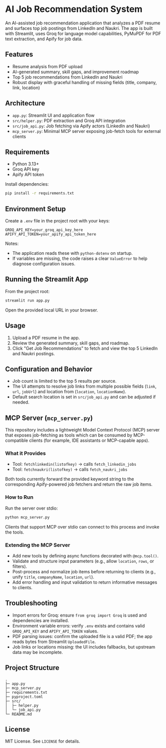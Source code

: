 # AI Job Recommendation System

An AI-assisted job recommendation application that analyzes a PDF resume and surfaces top job postings from LinkedIn and Naukri. The app is built with Streamlit, uses Groq for language model capabilities, PyMuPDF for PDF text extraction, and Apify for job data.

## Features

- Resume analysis from PDF upload
- AI-generated summary, skill gaps, and improvement roadmap
- Top 5 job recommendations from LinkedIn and Naukri
- Robust display with graceful handling of missing fields (title, company, link, location)

## Architecture

- `app.py`: Streamlit UI and application flow
- `src/helper.py`: PDF extraction and Groq API integration
- `src/job_api.py`: Job fetching via Apify actors (LinkedIn and Naukri)
- `mcp_server.py`: Minimal MCP server exposing job-fetch tools for external clients

## Requirements

- Python 3.13+
- Groq API key
- Apify API token

Install dependencies:

```bash
pip install -r requirements.txt
```

## Environment Setup

Create a `.env` file in the project root with your keys:

```env
GROQ_API_KEY=your_groq_api_key_here
APIFY_API_TOKEN=your_apify_api_token_here
```

Notes:
- The application reads these with `python-dotenv` on startup.
- If variables are missing, the code raises a clear `ValueError` to help diagnose configuration issues.

## Running the Streamlit App

From the project root:

```bash
streamlit run app.py
```

Open the provided local URL in your browser.

## Usage

1. Upload a PDF resume in the app.
2. Review the generated summary, skill gaps, and roadmap.
3. Click "Get Job Recommendations" to fetch and view the top 5 LinkedIn and Naukri postings.

## Configuration and Behavior

- Job count is limited to the top 5 results per source.
- The UI attempts to resolve job links from multiple possible fields (`link`, `url`, `jobUrl`) and location from (`location`, `locationName`).
- Default search location is set in `src/job_api.py` and can be adjusted if needed.

## MCP Server (`mcp_server.py`)

This repository includes a lightweight Model Context Protocol (MCP) server that exposes job-fetching as tools which can be consumed by MCP-compatible clients (for example, IDE assistants or MCP-capable apps).

### What it Provides

- Tool: `fetchlinkedin(listofkey)` → calls `fetch_linkedin_jobs`
- Tool: `fetchnaukri(listofkey)` → calls `fetch_naukri_jobs`

Both tools currently forward the provided keyword string to the corresponding Apify-powered job fetchers and return the raw job items.

### How to Run

Run the server over stdio:

```bash
python mcp_server.py
```

Clients that support MCP over stdio can connect to this process and invoke the tools.

### Extending the MCP Server

- Add new tools by defining async functions decorated with `@mcp.tool()`.
- Validate and structure input parameters (e.g., allow `location`, `rows`, or filters).
- Post-process and normalize job items before returning to clients (e.g., unify `title`, `companyName`, `location`, `url`).
- Add error handling and input validation to return informative messages to clients.


## Troubleshooting

- Import errors for Groq: ensure `from groq import Groq` is used and dependencies are installed.
- Environment variable errors: verify `.env` exists and contains valid `GROQ_API_KEY` and `APIFY_API_TOKEN` values.
- PDF parsing issues: confirm the uploaded file is a valid PDF; the app reads bytes from Streamlit `UploadedFile`.
- Job links or locations missing: the UI includes fallbacks, but upstream data may be incomplete.

## Project Structure

```
.
├─ app.py
├─ mcp_server.py
├─ requirements.txt
├─ pyproject.toml
├─ src/
│  ├─ helper.py
│  └─ job_api.py
└─ README.md
```

## License

MIT License. See `LICENSE` for details.
